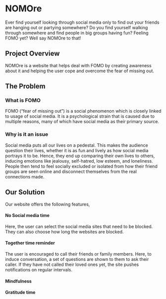 # NOMOre 
Ever find yourself looking through social media only to find out your friends are hanging out or partying somewhere? Do you find yourself walking through somewhere and find people in big groups having fun? Feeling FOMO yet? Well say NOMOre to that!

## Project Overview
NOMOre is a website that helps deal with FOMO by creating awareness about it and helping the user cope and overcome the fear of missing out. 

## The Problem
### What is FOMO
FOMO (“fear of missing out”) is a social phenomenon which is closely linked to usage of social media. It is a psychological strain that is caused due to multiple reasons, many of which have social media as their primary source.
### Why is it an issue
Social media puts all our lives on a pedestal.  This makes the audience question their lives, whether it is as fun and lively as how social media portrays it to be. Hence, they end up comparing their own lives to others, inducing emotions like jealousy, self-hatred, low esteem, and loneliness. People then tend to feel socially excluded or isolated from how their friend groups are seen online and disconnect themselves from the real connections made. 

## Our Solution
Our website offers the following features, 

#### No Social media time
Here, the user can select the social media sites that need to be blocked. They can also choose how long the websites are blocked. 
#### Together time reminder 
The user is encouraged to call their friends or family members. Here, to induce conversation, a set of questions are shown to them to ask their caller. If they have not called their loved ones yet, the site pushes notifications on regular intervals. 
#### Mindfulness
#### Gratitude time
